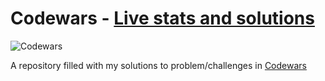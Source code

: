 # Codewars - [Live stats and solutions](https://www.codewars.com/users/juleanrod/stats)

![Codewars](https://github.r2v.ch/codewars?user=juleanrod&stroke=%23BB444C)<br>

A repository filled with my solutions to problem/challenges in [Codewars](https://www.codewar.com)




